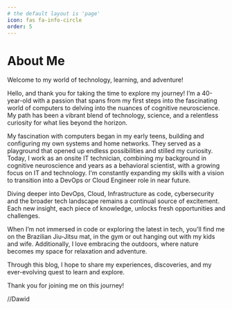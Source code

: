 ```yaml
---
# the default layout is 'page'
icon: fas fa-info-circle
order: 5
---
```



# About Me

Welcome to my world of technology, learning, and adventure!

Hello, and thank you for taking the time to explore my journey! I’m a 40-year-old with a passion that spans from my first steps into the fascinating world of computers to delving into the nuances of cognitive neuroscience. My path has been a vibrant blend of technology, science, and a relentless curiosity for what lies beyond the horizon.

My fascination with computers began in my early teens, building and configuring my own systems and home networks. They served as a playground that opened up endless possibilities and stilled my curiosity. Today, I work as an onsite IT technician, combining my background in cognitive neuroscience and years as a behavioral scientist, with a growing focus on IT and technology. I'm constantly expanding my skills with a vision to transition into a DevOps or Cloud Engineer role in near future.

Diving deeper into DevOps, Cloud, Infrastructure as code, cybersecurity and the broader tech landscape remains a continual source of excitement. Each new insight, each piece of knowledge, unlocks fresh opportunities and challenges.

When I’m not immersed in code or exploring the latest in tech, you'll find me on the Brazilian Jiu-Jitsu mat, in the gym or out hanging out with my kids and wife. Additionally, I love embracing the outdoors, where nature becomes my space for relaxation and adventure.

Through this blog, I hope to share my experiences, discoveries, and my ever-evolving quest to learn and explore. 

Thank you for joining me on this journey!

//Dawid

